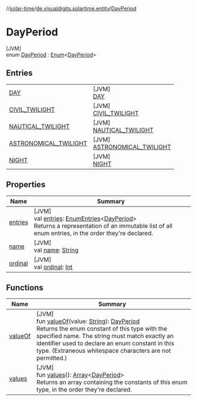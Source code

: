 //[solar-time](../../../index.md)/[de.visualdigits.solartime.entity](../index.md)/[DayPeriod](index.md)

# DayPeriod

[JVM]\
enum [DayPeriod](index.md) : [Enum](https://kotlinlang.org/api/latest/jvm/stdlib/kotlin/-enum/index.html)&lt;[DayPeriod](index.md)&gt;

## Entries

| | |
|---|---|
| [DAY](-d-a-y/index.md) | [JVM]<br>[DAY](-d-a-y/index.md) |
| [CIVIL_TWILIGHT](-c-i-v-i-l_-t-w-i-l-i-g-h-t/index.md) | [JVM]<br>[CIVIL_TWILIGHT](-c-i-v-i-l_-t-w-i-l-i-g-h-t/index.md) |
| [NAUTICAL_TWILIGHT](-n-a-u-t-i-c-a-l_-t-w-i-l-i-g-h-t/index.md) | [JVM]<br>[NAUTICAL_TWILIGHT](-n-a-u-t-i-c-a-l_-t-w-i-l-i-g-h-t/index.md) |
| [ASTRONOMICAL_TWILIGHT](-a-s-t-r-o-n-o-m-i-c-a-l_-t-w-i-l-i-g-h-t/index.md) | [JVM]<br>[ASTRONOMICAL_TWILIGHT](-a-s-t-r-o-n-o-m-i-c-a-l_-t-w-i-l-i-g-h-t/index.md) |
| [NIGHT](-n-i-g-h-t/index.md) | [JVM]<br>[NIGHT](-n-i-g-h-t/index.md) |

## Properties

| Name | Summary |
|---|---|
| [entries](entries.md) | [JVM]<br>val [entries](entries.md): [EnumEntries](https://kotlinlang.org/api/latest/jvm/stdlib/kotlin.enums/-enum-entries/index.html)&lt;[DayPeriod](index.md)&gt;<br>Returns a representation of an immutable list of all enum entries, in the order they're declared. |
| [name](-n-i-g-h-t/index.md#-372974862%2FProperties%2F-98358493) | [JVM]<br>val [name](-n-i-g-h-t/index.md#-372974862%2FProperties%2F-98358493): [String](https://kotlinlang.org/api/latest/jvm/stdlib/kotlin/-string/index.html) |
| [ordinal](-n-i-g-h-t/index.md#-739389684%2FProperties%2F-98358493) | [JVM]<br>val [ordinal](-n-i-g-h-t/index.md#-739389684%2FProperties%2F-98358493): [Int](https://kotlinlang.org/api/latest/jvm/stdlib/kotlin/-int/index.html) |

## Functions

| Name | Summary |
|---|---|
| [valueOf](value-of.md) | [JVM]<br>fun [valueOf](value-of.md)(value: [String](https://kotlinlang.org/api/latest/jvm/stdlib/kotlin/-string/index.html)): [DayPeriod](index.md)<br>Returns the enum constant of this type with the specified name. The string must match exactly an identifier used to declare an enum constant in this type. (Extraneous whitespace characters are not permitted.) |
| [values](values.md) | [JVM]<br>fun [values](values.md)(): [Array](https://kotlinlang.org/api/latest/jvm/stdlib/kotlin/-array/index.html)&lt;[DayPeriod](index.md)&gt;<br>Returns an array containing the constants of this enum type, in the order they're declared. |
